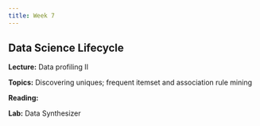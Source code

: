 ```yaml
---
title: Week 7
---
```


## Data Science Lifecycle

**Lecture:** Data profiling II

**Topics:** Discovering uniques; frequent itemset and association rule mining

**Reading:**

**Lab:** Data Synthesizer
